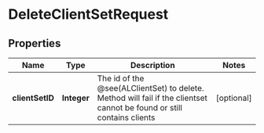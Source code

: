 

# DeleteClientSetRequest


## Properties

| Name | Type | Description | Notes |
|------------ | ------------- | ------------- | -------------|
|**clientSetID** | **Integer** | The id of the @see(ALClientSet) to delete. Method will fail if the clientset cannot be found or still contains clients |  [optional] |



